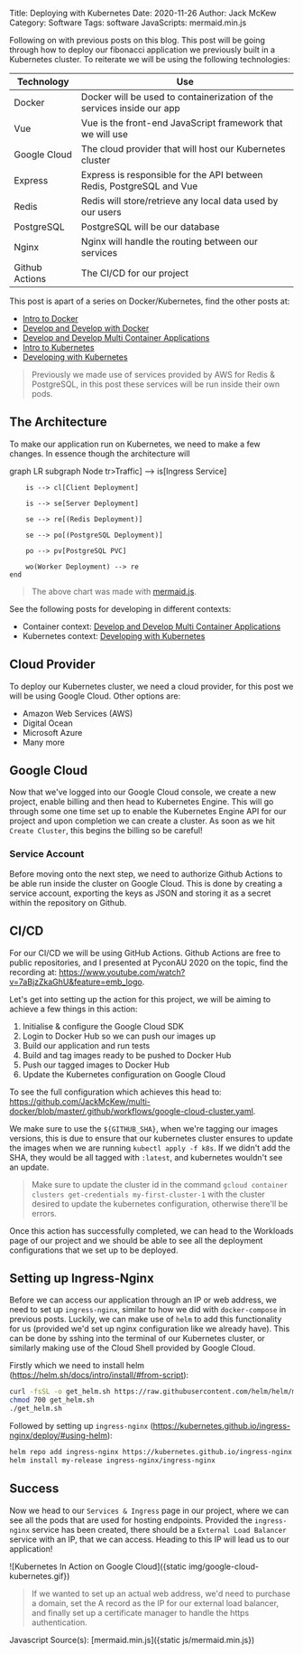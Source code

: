 Title: Deploying with Kubernetes
Date: 2020-11-26
Author: Jack McKew
Category: Software
Tags: software
JavaScripts: mermaid.min.js

Following on with previous posts on this blog. This post will be going through how to deploy our fibonacci application we previously built in a Kubernetes cluster. To reiterate we will be using the following technologies:

| Technology     | Use                                                                    |
| -------------- | ---------------------------------------------------------------------- |
| Docker         | Docker will be used to containerization of the services inside our app |
| Vue            | Vue is the front-end JavaScript framework that we will use             |
| Google Cloud   | The cloud provider that will host our Kubernetes cluster               |
| Express        | Express is responsible for the API between Redis, PostgreSQL and Vue   |
| Redis          | Redis will store/retrieve any local data used by our users             |
| PostgreSQL     | PostgreSQL will be our database                                        |
| Nginx          | Nginx will handle the routing between our services                     |
| Github Actions | The CI/CD for our project                                              |


This post is apart of a series on Docker/Kubernetes, find the other posts at:

- [Intro to Docker](https://jackmckew.dev/intro-to-docker.html)
- [Develop and Develop with Docker](https://jackmckew.dev/develop-and-deploy-with-docker.html)
- [Develop and Develop Multi Container Applications](https://jackmckew.dev/develop-and-deploy-multi-container-applications.html)
- [Intro to Kubernetes](https://jackmckew.dev/intro-to-kubernetes.html)
- [Developing with Kubernetes](https://jackmckew.dev/developing-with-kubernetes.html)

> Previously we made use of services provided by AWS for Redis & PostgreSQL, in this post these services will be run inside their own pods.

## The Architecture

To make our application run on Kubernetes, we need to make a few changes. In essence though the architecture will

<div class="mermaid">
  graph LR
    subgraph Node
        tr>Traffic] --> is[Ingress Service]

        is --> cl[Client Deployment]

        is --> se[Server Deployment]

        se --> re[(Redis Deployment)]
        
        se --> po[(PostgreSQL Deployment)]

        po --> pv[PostgreSQL PVC]

        wo(Worker Deployment) --> re
    end
</div>

> The above chart was made with [mermaid.js](https://mermaid-js.github.io/mermaid/#/).

See the following posts for developing in different contexts:

- Container context: [Develop and Develop Multi Container Applications](https://jackmckew.dev/develop-and-deploy-multi-container-applications.html)
- Kubernetes context: [Developing with Kubernetes](https://jackmckew.dev/developing-with-kubernetes.html)

## Cloud Provider

To deploy our Kubernetes cluster, we need a cloud provider, for this post we will be using Google Cloud. Other options are:

- Amazon Web Services (AWS)
- Digital Ocean
- Microsoft Azure
- Many more

## Google Cloud

Now that we've logged into our Google Cloud console, we create a new project, enable billing and then head to Kubernetes Engine. This will go through some one time set up to enable the Kubernetes Engine API for our project and upon completion we can create a cluster. As soon as we hit `Create Cluster`, this begins the billing so be careful!

### Service Account

Before moving onto the next step, we need to authorize Github Actions to be able run inside the cluster on Google Cloud. This is done by creating a service account, exporting the keys as JSON and storing it as a secret within the repository on Github.

## CI/CD

For our CI/CD we will be using GitHub Actions. Github Actions are free to public repositories, and I presented at PyconAU 2020 on the topic, find the recording at: <https://www.youtube.com/watch?v=7aBjzZkaGhU&feature=emb_logo>.

Let's get into setting up the action for this project, we will be aiming to achieve a few things in this action:

1. Initialise & configure the Google Cloud SDK
2. Login to Docker Hub so we can push our images up
3. Build our application and run tests
4. Build and tag images ready to be pushed to Docker Hub
5. Push our tagged images to Docker Hub
6. Update the Kubernetes configuration on Google Cloud

To see the full configuration which achieves this head to: <https://github.com/JackMcKew/multi-docker/blob/master/.github/workflows/google-cloud-cluster.yaml>.

We make sure to use the `${GITHUB_SHA}`, when we're tagging our images versions, this is due to ensure that our kubernetes cluster ensures to update the images when we are running `kubectl apply -f k8s`. If we didn't add the SHA, they would be all tagged with `:latest`, and kubernetes wouldn't see an update.

> Make sure to update the cluster id in the command `gcloud container clusters get-credentials my-first-cluster-1` with the cluster desired to update the kubernetes configuration, otherwise there'll be errors.

Once this action has successfully completed, we can head to the Workloads page of our project and we should be able to see all the deployment configurations that we set up to be deployed.

## Setting up Ingress-Nginx

Before we can access our application through an IP or web address, we need to set up `ingress-nginx`, similar to how we did with `docker-compose` in previous posts. Luckily, we can make use of `helm` to add this functionality for us (provided we'd set up nginx configuration like we already have). This can be done by sshing into the terminal of our Kubernetes cluster, or similarly making use of the Cloud Shell provided by Google Cloud.

Firstly which we need to install helm (<https://helm.sh/docs/intro/install/#from-script>):

``` bash
curl -fsSL -o get_helm.sh https://raw.githubusercontent.com/helm/helm/master/scripts/get-helm-3
chmod 700 get_helm.sh
./get_helm.sh
```

Followed by setting up `ingress-nginx` (<https://kubernetes.github.io/ingress-nginx/deploy/#using-helm>):

``` bash
helm repo add ingress-nginx https://kubernetes.github.io/ingress-nginx
helm install my-release ingress-nginx/ingress-nginx
```

## Success

Now we head to our `Services & Ingress` page in our project, where we can see all the pods that are used for hosting endpoints. Provided the `ingress-nginx` service has been created, there should be a `External Load Balancer` service with an IP, that we can access. Heading to this IP will lead us to our application!

![Kubernetes In Action on Google Cloud]({static img/google-cloud-kubernetes.gif})

> If we wanted to set up an actual web address, we'd need to purchase a domain, set the A record as the IP for our external load balancer, and finally set up a certificate manager to handle the https authentication.

Javascript Source(s):
[mermaid.min.js]({static js/mermaid.min.js})
